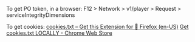 To get PO token, in a browser:
F12 > Network > v1/player > Request > serviceIntegrityDimensions  

To get cookies:
[cookies.txt – Get this Extension for 🦊 Firefox (en-US)](https://addons.mozilla.org/en-US/firefox/addon/cookies-txt/)
[Get cookies.txt LOCALLY - Chrome Web Store](https://chromewebstore.google.com/detail/get-cookiestxt-locally/cclelndahbckbenkjhflpdbgdldlbecc)